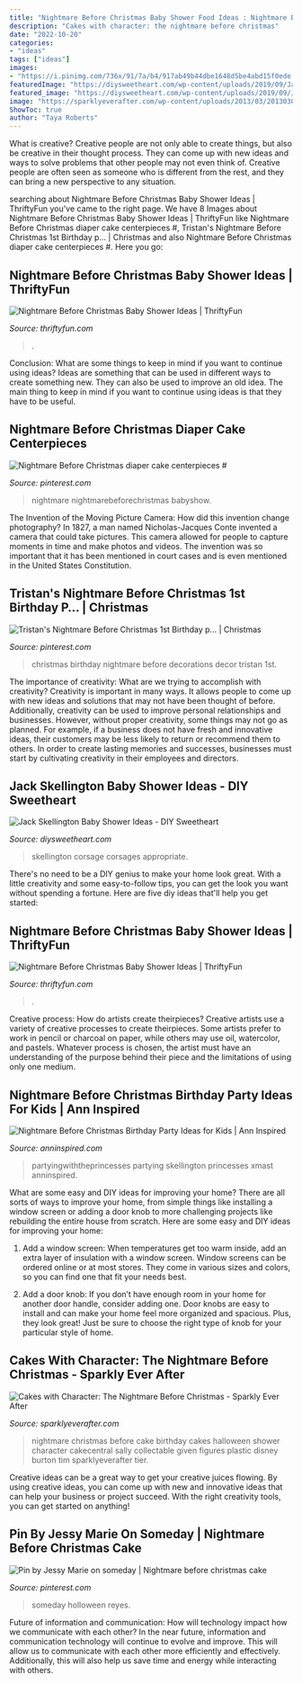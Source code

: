 ```yaml
---
title: "Nightmare Before Christmas Baby Shower Food Ideas : Nightmare Before Christmas Birthday Party Ideas For Kids"
description: "Cakes with character: the nightmare before christmas"
date: "2022-10-20"
categories:
- "ideas"
tags: ["ideas"]
images:
- "https://i.pinimg.com/736x/91/7a/b4/917ab49b44dbe1648d5be4abd15f0ede.jpg"
featuredImage: "https://diysweetheart.com/wp-content/uploads/2019/09/Jack-skellington-baby-shower-corsage.jpg"
featured_image: "https://diysweetheart.com/wp-content/uploads/2019/09/Jack-skellington-baby-shower-corsage.jpg"
image: "https://sparklyeverafter.com/wp-content/uploads/2013/03/20130309-101132.jpg"
ShowToc: true
author: "Taya Roberts"
---
```



What is creative?
Creative people are not only able to create things, but also be creative in their thought process. They can come up with new ideas and ways to solve problems that other people may not even think of. Creative people are often seen as someone who is different from the rest, and they can bring a new perspective to any situation.

	

		
searching about Nightmare Before Christmas Baby Shower Ideas | ThriftyFun you've came to the right page. We have 8 Images about Nightmare Before Christmas Baby Shower Ideas | ThriftyFun like Nightmare Before Christmas diaper cake centerpieces #, Tristan&#039;s Nightmare Before Christmas 1st Birthday p… | Christmas and also Nightmare Before Christmas diaper cake centerpieces #. Here you go:
		
    
## Nightmare Before Christmas Baby Shower Ideas | ThriftyFun

<img loading=lazy src="https://img.thrfun.com/img/085/269/nightmare_before_christmas_baby_shower_1_x1.jpg" onerror="this.onerror=null;this.src='https://tse2.mm.bing.net/th?id=OIP.2-TkjnihIWqrbhuq7-8sSgHaE8&amp;pid=15.1';" alt="Nightmare Before Christmas Baby Shower Ideas | ThriftyFun">

_Source: thriftyfun.com_

>. 

	

Conclusion: What are some things to keep in mind if you want to continue using ideas?
Ideas are something that can be used in different ways to create something new. They can also be used to improve an old idea. The main thing to keep in mind if you want to continue using ideas is that they have to be useful.

    
## Nightmare Before Christmas Diaper Cake Centerpieces #

<img loading=lazy src="https://i.pinimg.com/736x/91/7a/b4/917ab49b44dbe1648d5be4abd15f0ede.jpg" onerror="this.onerror=null;this.src='https://tse1.mm.bing.net/th?id=OIP.FXEgWpqsQYzZfQtoQS0WhgHaGf&amp;pid=15.1';" alt="Nightmare Before Christmas diaper cake centerpieces #">

_Source: pinterest.com_

>nightmare nightmarebeforechristmas babyshow. 

	

The Invention of the Moving Picture Camera: How did this invention change photography?
In 1827, a man named Nicholas-Jacques Conte invented a camera that could take pictures. This camera allowed for people to capture moments in time and make photos and videos. The invention was so important that it has been mentioned in court cases and is even mentioned in the United States Constitution.

    
## Tristan&#039;s Nightmare Before Christmas 1st Birthday P… | Christmas

<img loading=lazy src="https://i.pinimg.com/originals/db/fc/91/dbfc91ec31f420e11c0fdd2da2eec914.jpg" onerror="this.onerror=null;this.src='https://tse2.mm.bing.net/th?id=OIP.xRmSkKGc74KCQxx1JcEf1QHaKC&amp;pid=15.1';" alt="Tristan&#039;s Nightmare Before Christmas 1st Birthday p… | Christmas">

_Source: pinterest.com_

>christmas birthday nightmare before decorations decor tristan 1st. 

	

The importance of creativity: What are we trying to accomplish with creativity?
Creativity is important in many ways. It allows people to come up with new ideas and solutions that may not have been thought of before. Additionally, creativity can be used to improve personal relationships and businesses. However, without proper creativity, some things may not go as planned. For example, if a business does not have fresh and innovative ideas, their customers may be less likely to return or recommend them to others. In order to create lasting memories and successes, businesses must start by cultivating creativity in their employees and directors.

    
## Jack Skellington Baby Shower Ideas - DIY Sweetheart

<img loading=lazy src="https://diysweetheart.com/wp-content/uploads/2019/09/Jack-skellington-baby-shower-corsage.jpg" onerror="this.onerror=null;this.src='https://tse4.mm.bing.net/th?id=OIP.Bg9a97Dm_V0UHSxrMWgzdQHaNK&amp;pid=15.1';" alt="Jack Skellington Baby Shower Ideas - DIY Sweetheart">

_Source: diysweetheart.com_

>skellington corsage corsages appropriate. 

	

There's no need to be a DIY genius to make your home look great. With a little creativity and some easy-to-follow tips, you can get the look you want without spending a fortune. Here are five diy ideas that'll help you get started:  

    
## Nightmare Before Christmas Baby Shower Ideas | ThriftyFun

<img loading=lazy src="https://img.thrfun.com/img/085/271/nightmare_before_christmas_baby_shower_5_l1.jpg" onerror="this.onerror=null;this.src='https://tse2.mm.bing.net/th?id=OIP.RuM-3urFfYG2oJi-qHorkwHaJr&amp;pid=15.1';" alt="Nightmare Before Christmas Baby Shower Ideas | ThriftyFun">

_Source: thriftyfun.com_

>. 

	

Creative process: How do artists create theirpieces?
Creative artists use a variety of creative processes to create theirpieces. Some artists prefer to work in pencil or charcoal on paper, while others may use oil, watercolor, and pastels. Whatever process is chosen, the artist must have an understanding of the purpose behind their piece and the limitations of using only one medium.

    
## Nightmare Before Christmas Birthday Party Ideas For Kids | Ann Inspired

<img loading=lazy src="http://anninspired.com/wp-content/uploads/2019/08/A-Nightmare-Before-Christmas-Party.jpg" onerror="this.onerror=null;this.src='https://tse2.mm.bing.net/th?id=OIP.ZrsZxzMatxDmd2oYCHAN_gHaFS&amp;pid=15.1';" alt="Nightmare Before Christmas Birthday Party Ideas for Kids | Ann Inspired">

_Source: anninspired.com_

>partyingwiththeprincesses partying skellington princesses xmast anninspired. 

	

What are some easy and DIY ideas for improving your home?
There are all sorts of ways to improve your home, from simple things like installing a window screen or adding a door knob to more challenging projects like rebuilding the entire house from scratch. Here are some easy and DIY ideas for improving your home: 
1. Add a window screen: When temperatures get too warm inside, add an extra layer of insulation with a window screen. Window screens can be ordered online or at most stores. They come in various sizes and colors, so you can find one that fit your needs best.

2. Add a door knob: If you don’t have enough room in your home for another door handle, consider adding one. Door knobs are easy to install and can make your home feel more organized and spacious. Plus, they look great! Just be sure to choose the right type of knob for your particular style of home.

    
## Cakes With Character: The Nightmare Before Christmas - Sparkly Ever After

<img loading=lazy src="https://sparklyeverafter.com/wp-content/uploads/2013/03/20130309-101132.jpg" onerror="this.onerror=null;this.src='https://tse1.mm.bing.net/th?id=OIP.N2cuSLGOyYp9aCBWf48-RgHaLI&amp;pid=15.1';" alt="Cakes with Character: The Nightmare Before Christmas - Sparkly Ever After">

_Source: sparklyeverafter.com_

>nightmare christmas before cake birthday cakes halloween shower character cakecentral sally collectable given figures plastic disney burton tim sparklyeverafter tier. 

	

Creative ideas can be a great way to get your creative juices flowing. By using creative ideas, you can come up with new and innovative ideas that can help your business or project succeed. With the right creativity tools, you can get started on anything!

    
## Pin By Jessy Marie On Someday | Nightmare Before Christmas Cake

<img loading=lazy src="https://i.pinimg.com/originals/3a/67/6b/3a676bb6a4dc9719d8d561620ff6d083.jpg" onerror="this.onerror=null;this.src='https://tse2.mm.bing.net/th?id=OIP.2NW4WfFr1qeanXr_q2IEgAHaLe&amp;pid=15.1';" alt="Pin by Jessy Marie on someday | Nightmare before christmas cake">

_Source: pinterest.com_

>someday holloween reyes. 

	

Future of information and communication: How will technology impact how we communicate with each other?
In the near future, information and communication technology will continue to evolve and improve. This will allow us to communicate with each other more efficiently and effectively. Additionally, this will also help us save time and energy while interacting with others.

